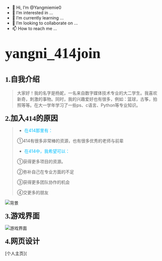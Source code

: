 - 👋 Hi, I’m @Yangmiemie0
- 👀 I’m interested in ...
- 🌱 I’m currently learning ...
- 💞️ I’m looking to collaborate on ...
- 📫 How to reach me ...

<!---
Yangmiemie0/Yangmiemie0 is a ✨ special ✨ repository because its `README.md` (this file) appears on your GitHub profile.
You can click the Preview link to take a look at your changes.
--->
# <font face="ink free" size = 8>yangni_414join</font>

# **<font face="comic sans ms" size = 5>1.自我介绍</font>**

> 大家好！我的名字是杨妮，一名来自数字媒体技术专业的大二学生。我喜欢新奇，刺激的事物。同时，我的兴趣爱好也有很多，例如：篮球，古筝，拍照等等。在大一学年学习了一些ps、c语言、Python等专业知识。

**<font face="comic sans ms" size = 5>2.加入414的原因</font>**

> * <font color = deepskyblue>在414那里有：</font>
>
> ①414有很多非常棒的资源，也有很多优秀的老师与前辈
>
> * <font color = deepskyblue>在414中，我希望可以：</font>
>
> ①获得更多项目的资源。
>
> ②弥补自己在专业方面的不足
>
> ③获得更多团队协作的机会
>
> ④交更多的朋友

![背景](C:\Users\Administrator\Desktop\网页设计1\背景.jpg)

**<font face="comic sans ms" size = 5>3.游戏界面</font>**

![游戏界面](F:/%E4%BB%A5%E5%89%8D%E7%9A%84%E5%86%85%E5%AE%B9/PS%E4%BD%9C%E4%B8%9A/%E6%B8%B8%E6%88%8F%E7%95%8C%E9%9D%A2/%E6%B8%B8%E6%88%8F%E7%95%8C%E9%9D%A2.jpg)

**<font face="comic sans ms" size = 5>4.网页设计</font>**

[个人主页](
